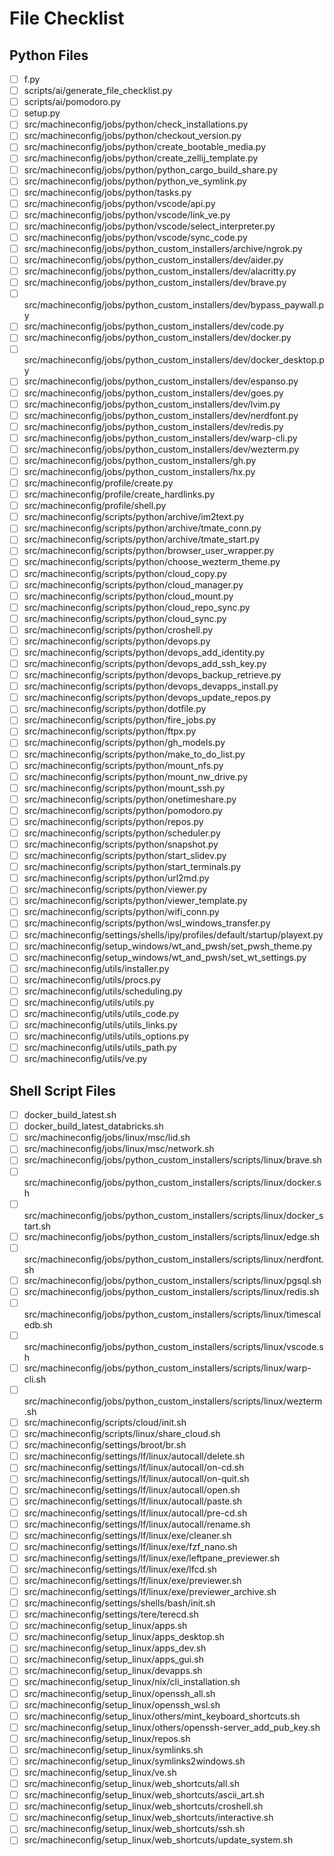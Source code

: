 # File Checklist

## Python Files

- [ ] f.py
- [ ] scripts/ai/generate_file_checklist.py
- [ ] scripts/ai/pomodoro.py
- [ ] setup.py
- [ ] src/machineconfig/jobs/python/check_installations.py
- [ ] src/machineconfig/jobs/python/checkout_version.py
- [ ] src/machineconfig/jobs/python/create_bootable_media.py
- [ ] src/machineconfig/jobs/python/create_zellij_template.py
- [ ] src/machineconfig/jobs/python/python_cargo_build_share.py
- [ ] src/machineconfig/jobs/python/python_ve_symlink.py
- [ ] src/machineconfig/jobs/python/tasks.py
- [ ] src/machineconfig/jobs/python/vscode/api.py
- [ ] src/machineconfig/jobs/python/vscode/link_ve.py
- [ ] src/machineconfig/jobs/python/vscode/select_interpreter.py
- [ ] src/machineconfig/jobs/python/vscode/sync_code.py
- [ ] src/machineconfig/jobs/python_custom_installers/archive/ngrok.py
- [ ] src/machineconfig/jobs/python_custom_installers/dev/aider.py
- [ ] src/machineconfig/jobs/python_custom_installers/dev/alacritty.py
- [ ] src/machineconfig/jobs/python_custom_installers/dev/brave.py
- [ ] src/machineconfig/jobs/python_custom_installers/dev/bypass_paywall.py
- [ ] src/machineconfig/jobs/python_custom_installers/dev/code.py
- [ ] src/machineconfig/jobs/python_custom_installers/dev/docker.py
- [ ] src/machineconfig/jobs/python_custom_installers/dev/docker_desktop.py
- [ ] src/machineconfig/jobs/python_custom_installers/dev/espanso.py
- [ ] src/machineconfig/jobs/python_custom_installers/dev/goes.py
- [ ] src/machineconfig/jobs/python_custom_installers/dev/lvim.py
- [ ] src/machineconfig/jobs/python_custom_installers/dev/nerdfont.py
- [ ] src/machineconfig/jobs/python_custom_installers/dev/redis.py
- [ ] src/machineconfig/jobs/python_custom_installers/dev/warp-cli.py
- [ ] src/machineconfig/jobs/python_custom_installers/dev/wezterm.py
- [ ] src/machineconfig/jobs/python_custom_installers/gh.py
- [ ] src/machineconfig/jobs/python_custom_installers/hx.py
- [ ] src/machineconfig/profile/create.py
- [ ] src/machineconfig/profile/create_hardlinks.py
- [ ] src/machineconfig/profile/shell.py
- [ ] src/machineconfig/scripts/python/archive/im2text.py
- [ ] src/machineconfig/scripts/python/archive/tmate_conn.py
- [ ] src/machineconfig/scripts/python/archive/tmate_start.py
- [ ] src/machineconfig/scripts/python/browser_user_wrapper.py
- [ ] src/machineconfig/scripts/python/choose_wezterm_theme.py
- [ ] src/machineconfig/scripts/python/cloud_copy.py
- [ ] src/machineconfig/scripts/python/cloud_manager.py
- [ ] src/machineconfig/scripts/python/cloud_mount.py
- [ ] src/machineconfig/scripts/python/cloud_repo_sync.py
- [ ] src/machineconfig/scripts/python/cloud_sync.py
- [ ] src/machineconfig/scripts/python/croshell.py
- [ ] src/machineconfig/scripts/python/devops.py
- [ ] src/machineconfig/scripts/python/devops_add_identity.py
- [ ] src/machineconfig/scripts/python/devops_add_ssh_key.py
- [ ] src/machineconfig/scripts/python/devops_backup_retrieve.py
- [ ] src/machineconfig/scripts/python/devops_devapps_install.py
- [ ] src/machineconfig/scripts/python/devops_update_repos.py
- [ ] src/machineconfig/scripts/python/dotfile.py
- [ ] src/machineconfig/scripts/python/fire_jobs.py
- [ ] src/machineconfig/scripts/python/ftpx.py
- [ ] src/machineconfig/scripts/python/gh_models.py
- [ ] src/machineconfig/scripts/python/make_to_do_list.py
- [ ] src/machineconfig/scripts/python/mount_nfs.py
- [ ] src/machineconfig/scripts/python/mount_nw_drive.py
- [ ] src/machineconfig/scripts/python/mount_ssh.py
- [ ] src/machineconfig/scripts/python/onetimeshare.py
- [ ] src/machineconfig/scripts/python/pomodoro.py
- [ ] src/machineconfig/scripts/python/repos.py
- [ ] src/machineconfig/scripts/python/scheduler.py
- [ ] src/machineconfig/scripts/python/snapshot.py
- [ ] src/machineconfig/scripts/python/start_slidev.py
- [ ] src/machineconfig/scripts/python/start_terminals.py
- [ ] src/machineconfig/scripts/python/url2md.py
- [ ] src/machineconfig/scripts/python/viewer.py
- [ ] src/machineconfig/scripts/python/viewer_template.py
- [ ] src/machineconfig/scripts/python/wifi_conn.py
- [ ] src/machineconfig/scripts/python/wsl_windows_transfer.py
- [ ] src/machineconfig/settings/shells/ipy/profiles/default/startup/playext.py
- [ ] src/machineconfig/setup_windows/wt_and_pwsh/set_pwsh_theme.py
- [ ] src/machineconfig/setup_windows/wt_and_pwsh/set_wt_settings.py
- [ ] src/machineconfig/utils/installer.py
- [ ] src/machineconfig/utils/procs.py
- [ ] src/machineconfig/utils/scheduling.py
- [ ] src/machineconfig/utils/utils.py
- [ ] src/machineconfig/utils/utils_code.py
- [ ] src/machineconfig/utils/utils_links.py
- [ ] src/machineconfig/utils/utils_options.py
- [ ] src/machineconfig/utils/utils_path.py
- [ ] src/machineconfig/utils/ve.py

## Shell Script Files

- [ ] docker_build_latest.sh
- [ ] docker_build_latest_databricks.sh
- [ ] src/machineconfig/jobs/linux/msc/lid.sh
- [ ] src/machineconfig/jobs/linux/msc/network.sh
- [ ] src/machineconfig/jobs/python_custom_installers/scripts/linux/brave.sh
- [ ] src/machineconfig/jobs/python_custom_installers/scripts/linux/docker.sh
- [ ] src/machineconfig/jobs/python_custom_installers/scripts/linux/docker_start.sh
- [ ] src/machineconfig/jobs/python_custom_installers/scripts/linux/edge.sh
- [ ] src/machineconfig/jobs/python_custom_installers/scripts/linux/nerdfont.sh
- [ ] src/machineconfig/jobs/python_custom_installers/scripts/linux/pgsql.sh
- [ ] src/machineconfig/jobs/python_custom_installers/scripts/linux/redis.sh
- [ ] src/machineconfig/jobs/python_custom_installers/scripts/linux/timescaledb.sh
- [ ] src/machineconfig/jobs/python_custom_installers/scripts/linux/vscode.sh
- [ ] src/machineconfig/jobs/python_custom_installers/scripts/linux/warp-cli.sh
- [ ] src/machineconfig/jobs/python_custom_installers/scripts/linux/wezterm.sh
- [ ] src/machineconfig/scripts/cloud/init.sh
- [ ] src/machineconfig/scripts/linux/share_cloud.sh
- [ ] src/machineconfig/settings/broot/br.sh
- [ ] src/machineconfig/settings/lf/linux/autocall/delete.sh
- [ ] src/machineconfig/settings/lf/linux/autocall/on-cd.sh
- [ ] src/machineconfig/settings/lf/linux/autocall/on-quit.sh
- [ ] src/machineconfig/settings/lf/linux/autocall/open.sh
- [ ] src/machineconfig/settings/lf/linux/autocall/paste.sh
- [ ] src/machineconfig/settings/lf/linux/autocall/pre-cd.sh
- [ ] src/machineconfig/settings/lf/linux/autocall/rename.sh
- [ ] src/machineconfig/settings/lf/linux/exe/cleaner.sh
- [ ] src/machineconfig/settings/lf/linux/exe/fzf_nano.sh
- [ ] src/machineconfig/settings/lf/linux/exe/leftpane_previewer.sh
- [ ] src/machineconfig/settings/lf/linux/exe/lfcd.sh
- [ ] src/machineconfig/settings/lf/linux/exe/previewer.sh
- [ ] src/machineconfig/settings/lf/linux/exe/previewer_archive.sh
- [ ] src/machineconfig/settings/shells/bash/init.sh
- [ ] src/machineconfig/settings/tere/terecd.sh
- [ ] src/machineconfig/setup_linux/apps.sh
- [ ] src/machineconfig/setup_linux/apps_desktop.sh
- [ ] src/machineconfig/setup_linux/apps_dev.sh
- [ ] src/machineconfig/setup_linux/apps_gui.sh
- [ ] src/machineconfig/setup_linux/devapps.sh
- [ ] src/machineconfig/setup_linux/nix/cli_installation.sh
- [ ] src/machineconfig/setup_linux/openssh_all.sh
- [ ] src/machineconfig/setup_linux/openssh_wsl.sh
- [ ] src/machineconfig/setup_linux/others/mint_keyboard_shortcuts.sh
- [ ] src/machineconfig/setup_linux/others/openssh-server_add_pub_key.sh
- [ ] src/machineconfig/setup_linux/repos.sh
- [ ] src/machineconfig/setup_linux/symlinks.sh
- [ ] src/machineconfig/setup_linux/symlinks2windows.sh
- [ ] src/machineconfig/setup_linux/ve.sh
- [ ] src/machineconfig/setup_linux/web_shortcuts/all.sh
- [ ] src/machineconfig/setup_linux/web_shortcuts/ascii_art.sh
- [ ] src/machineconfig/setup_linux/web_shortcuts/croshell.sh
- [ ] src/machineconfig/setup_linux/web_shortcuts/interactive.sh
- [ ] src/machineconfig/setup_linux/web_shortcuts/ssh.sh
- [ ] src/machineconfig/setup_linux/web_shortcuts/update_system.sh
